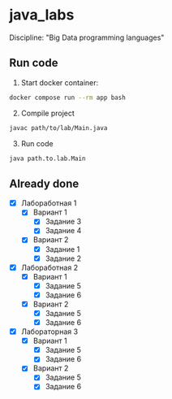 # java_labs
Discipline: "Big Data programming languages"

## Run code
1. Start docker container:
```bash
docker compose run --rm app bash
```
2. Compile project
```bash
javac path/to/lab/Main.java
```
3. Run code
```bash
java path.to.lab.Main
```

## Already done
- [x] Лабоработная 1
  - [x] Вариант 1
    - [x] Задание 3
    - [x] Задание 4
  - [x] Вариант 2
    - [x] Задание 1
    - [x] Задание 2

- [x] Лабоработная 2
  - [x] Вариант 1
    - [x] Задание 5
    - [x] Задание 6
  - [x] Вариант 2
    - [x] Задание 5
    - [x] Задание 6

- [x] Лабораторная 3
  - [x] Вариант 1
    - [x] Задание 5
    - [x] Задание 6
  - [x] Вариант 2
    - [x] Задание 5
    - [x] Задание 6
